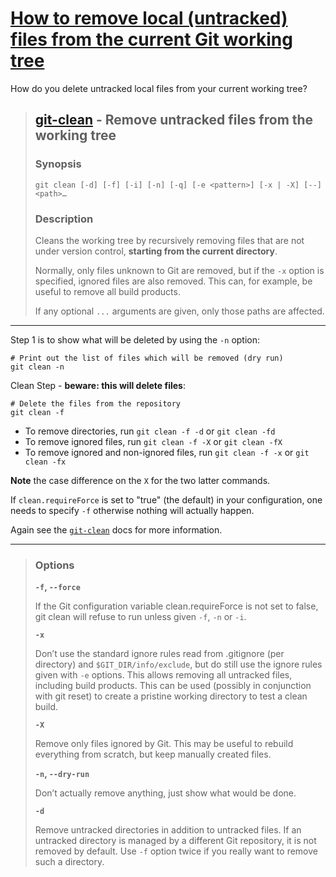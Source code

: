 # [How to remove local (untracked) files from the current Git working tree](https://stackoverflow.com/questions/61212/how-to-remove-local-untracked-files-from-the-current-git-working-tree)

How do you delete untracked local files from your current working tree?



> ## [git-clean](https://git-scm.com/docs/git-clean) - Remove untracked files from the working tree
>
> ### Synopsis
>
> ```
> git clean [-d] [-f] [-i] [-n] [-q] [-e <pattern>] [-x | -X] [--] <path>…
> ```
>
> ### Description
>
> Cleans the working tree by recursively removing files that are not under version control, **starting from the current directory**.
>
> Normally, only files unknown to Git are removed, but if the `-x` option is specified, ignored files are also removed. This can, for example, be useful to remove all build products.
>
> If any optional `...` arguments are given, only those paths are affected.

------

Step 1 is to show what will be deleted by using the `-n` option:

```
# Print out the list of files which will be removed (dry run)
git clean -n
```

Clean Step - **beware: this will delete files**:

```
# Delete the files from the repository
git clean -f
```

- To remove directories, run `git clean -f -d` or `git clean -fd`
- To remove ignored files, run `git clean -f -X` or `git clean -fX`
- To remove ignored and non-ignored files, run `git clean -f -x` or `git clean -fx`

**Note** the case difference on the `X` for the two latter commands.

If `clean.requireForce` is set to "true" (the default) in your configuration, one needs to specify `-f` otherwise nothing will actually happen.

Again see the [`git-clean`](http://git-scm.com/docs/git-clean) docs for more information.

------

> ### Options
>
> **`-f`, `--force`**
>
> If the Git configuration variable clean.requireForce is not set to false, git clean will refuse to run unless given `-f`, `-n` or `-i`.
>
> **`-x`**
>
> Don’t use the standard ignore rules read from .gitignore (per directory) and `$GIT_DIR/info/exclude`, but do still use the ignore rules given with `-e` options. This allows removing all untracked files, including build products. This can be used (possibly in conjunction with git reset) to create a pristine working directory to test a clean build.
>
> **`-X`**
>
> Remove only files ignored by Git. This may be useful to rebuild everything from scratch, but keep manually created files.
>
> **`-n`, `--dry-run`**
>
> Don’t actually remove anything, just show what would be done.
>
> **`-d`**
>
> Remove untracked directories in addition to untracked files. If an untracked directory is managed by a different Git repository, it is not removed by default. Use `-f` option twice if you really want to remove such a directory.